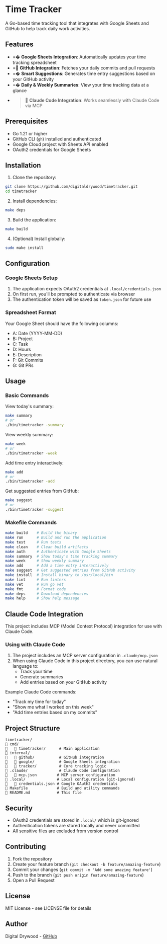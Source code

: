 # Time Tracker

A Go-based time tracking tool that integrates with Google Sheets and GitHub to help track daily work activities.

## Features

- =� **Google Sheets Integration**: Automatically updates your time tracking spreadsheet
- = **GitHub Integration**: Fetches your daily commits and pull requests
- =� **Smart Suggestions**: Generates time entry suggestions based on your GitHub activity
- =� **Daily & Weekly Summaries**: View your time tracking data at a glance
- > **Claude Code Integration**: Works seamlessly with Claude Code via MCP

## Prerequisites

- Go 1.21 or higher
- GitHub CLI (`gh`) installed and authenticated
- Google Cloud project with Sheets API enabled
- OAuth2 credentials for Google Sheets

## Installation

1. Clone the repository:

```bash
git clone https://github.com/digitaldrywood/timetracker.git
cd timetracker
```

2. Install dependencies:

```bash
make deps
```

3. Build the application:

```bash
make build
```

4. (Optional) Install globally:

```bash
sudo make install
```

## Configuration

### Google Sheets Setup

1. The application expects OAuth2 credentials at `.local/credentials.json`
2. On first run, you'll be prompted to authenticate via browser
3. The authentication token will be saved as `token.json` for future use

### Spreadsheet Format

Your Google Sheet should have the following columns:

- A: Date (YYYY-MM-DD)
- B: Project
- C: Task
- D: Hours
- E: Description
- F: Git Commits
- G: Git PRs

## Usage

### Basic Commands

View today's summary:

```bash
make summary
# or
./bin/timetracker -summary
```

View weekly summary:

```bash
make week
# or
./bin/timetracker -week
```

Add time entry interactively:

```bash
make add
# or
./bin/timetracker -add
```

Get suggested entries from GitHub:

```bash
make suggest
# or
./bin/timetracker -suggest
```

### Makefile Commands

```bash
make build    # Build the binary
make run      # Build and run the application
make test     # Run tests
make clean    # Clean build artifacts
make auth     # Authenticate with Google Sheets
make summary  # Show today's time tracking summary
make week     # Show weekly summary
make add      # Add a time entry interactively
make suggest  # Get suggested entries from GitHub activity
make install  # Install binary to /usr/local/bin
make lint     # Run linters
make vet      # Run go vet
make fmt      # Format code
make deps     # Download dependencies
make help     # Show help message
```

## Claude Code Integration

This project includes MCP (Model Context Protocol) integration for use with Claude Code.

### Using with Claude Code

1. The project includes an MCP server configuration in `.claude/mcp.json`
2. When using Claude Code in this project directory, you can use natural language to:
   - Track your time
   - Generate summaries
   - Add entries based on your GitHub activity

Example Claude Code commands:

- "Track my time for today"
- "Show me what I worked on this week"
- "Add time entries based on my commits"

## Project Structure

```
timetracker/
   cmd/
      timetracker/      # Main application
   internal/
      github/           # GitHub integration
      google/           # Google Sheets integration
      tracker/          # Core tracking logic
   .claude/              # Claude Code configuration
      mcp.json         # MCP server configuration
   .local/              # Local configuration (git-ignored)
      credentials.json # Google OAuth2 credentials
   Makefile             # Build and utility commands
   README.md            # This file
```

## Security

- OAuth2 credentials are stored in `.local/` which is git-ignored
- Authentication tokens are stored locally and never committed
- All sensitive files are excluded from version control

## Contributing

1. Fork the repository
2. Create your feature branch (`git checkout -b feature/amazing-feature`)
3. Commit your changes (`git commit -m 'Add some amazing feature'`)
4. Push to the branch (`git push origin feature/amazing-feature`)
5. Open a Pull Request

## License

MIT License - see LICENSE file for details

## Author

Digital Drywood - [GitHub](https://github.com/digitaldrywood)

